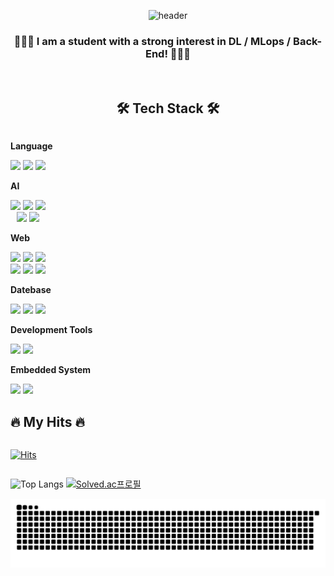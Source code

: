 <div align="center">

![header](https://capsule-render.vercel.app/api?type=waving&color=timeGradient&text=Welcome%20to%20Euntaek's%20GitHub%20👋&animation=twinkling&fontSize=33&fontAlignY=40&fontAlign=70&height=250)
###  🧑🏻‍💻 I am a student with a strong interest in DL / MLops / Back-End! 🧑🏻‍💻
 <br/>


  ## 🛠️ Tech Stack 🛠️
  <div style="display:flex; flex-direction:column; align-items:flex-start;">
  <!--Language -->
  <p><strong>Language</strong></p>
  <div>
      <img src="https://img.shields.io/badge/python-3776AB?style=for-the-badge&logo=Python&logoColor=white">
      <img src="https://img.shields.io/badge/javascript-F7DF1E?style=for-the-badge&logo=javascript&logoColor=black">
      <img src="https://img.shields.io/badge/C-4000FF?style=for-the-badge&logo=c&logoColor=white">
  </div>
  <!-- AI Framework -->
  <p><strong>AI</strong></p>
  <div>
      <img src="https://img.shields.io/badge/tensorflow-FF6F00?style=for-the-badge&logo=tensorflow&logoColor=white"> 
      <img src="https://img.shields.io/badge/keras-D00000?style=for-the-badge&logo=keras&logoColor=white"> 
      <img src="https://img.shields.io/badge/pytorch-EE4C2C?style=for-the-badge&logo=pytorch&logoColor=white"><br/>
      <img src="https://img.shields.io/badge/opencv-5C3EE8?style=for-the-badge&logo=opencv&logoColor=white">
      <img src="https://img.shields.io/badge/numpy-%23013243.svg?style=for-the-badge&logo=numpy&logoColor=white">
  </div>
  <p><strong>Web</strong></p>
  <div>
     <img src="https://img.shields.io/badge/DJANGO-0B3B0B?style=for-the-badge&logo=django&logoColor=white">
     <img src="https://img.shields.io/badge/DJANGO-REST-ff1709?style=for-the-badge&logo=django&logoColor=white&color=ff1709&labelColor=gray">
     <img src="https://img.shields.io/badge/FastAPI-005571?style=for-the-badge&logo=fastapi"><br>
     <img src="https://img.shields.io/badge/vue.js-%2335495e.svg?style=for-the-badge&logo=vuedotjs&logoColor=%234FC08D">
     <img src="https://img.shields.io/badge/HTML-FF8000?style=for-the-badge&logo=html5&logoColor=white">
     <img src="https://img.shields.io/badge/bootstrap-%238511FA.svg?style=for-the-badge&logo=bootstrap&logoColor=white">
  </div>
  <p><strong>Datebase</strong></p>
  <div>
     <img src="https://img.shields.io/badge/MYSQL-086A87?style=for-the-badge&logo=mysql&logoColor=white">
     <img src="https://img.shields.io/badge/postgres-%23316192.svg?style=for-the-badge&logo=postgresql&logoColor=white">
     <img src="https://img.shields.io/badge/redis-%23DD0031.svg?style=for-the-badge&logo=redis&logoColor=white">
  </div>
  <p><strong>Development Tools</strong></p>
   <div>
     <img src="https://img.shields.io/badge/docker-%230db7ed.svg?style=for-the-badge&logo=docker&logoColor=white">
     <img src="https://img.shields.io/badge/git-%23F05033.svg?style=for-the-badge&logo=git&logoColor=white">
   </div>
  <p><strong>Embedded System</strong></p>
  <div>
     <img src="https://img.shields.io/badge/Arduino-01DFA5?style=for-the-badge&logo=arduino&logoColor=white">
     <img src="https://img.shields.io/badge/RaspberryPi-FE2E2E?style=for-the-badge&logo=raspberrypi&logoColor=white">
  </div>

## 🔥 My Hits 🔥
[![Hits](https://hits.seeyoufarm.com/api/count/incr/badge.svg?url=https%3A%2F%2Fgithub.com%2Fhoya9802&count_bg=%23224AEC&title_bg=%23000000&icon=github.svg&icon_color=%23224AEC&title=hits&edge_flat=false)](https://hits.seeyoufarm.com)


![Top Langs](https://github-readme-stats.vercel.app/api/top-langs/?username=hoya9802&layout=compact&theme=dark)
[![Solved.ac프로필](http://mazassumnida.wtf/api/generate_badge?boj=hoya9802)](https://solved.ac/{handle})
</div>

<img src="https://github.com/hoya9802/hoya9802/blob/output/github-snake-dark.svg"/>
